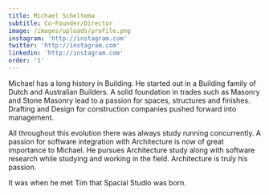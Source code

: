 ```yaml
---
title: Michael Scheltema
subtitle: Co-Founder/Director
image: /images/uploads/profile.png
instagram: 'http://instagram.com'
twitter: 'http://instagram.com'
linkedin: 'http://instagram.com'
order: '1'
---
```

Michael has a long history in Building. He started out in a Building family of Dutch and Australian Builders. A solid foundation in trades such as Masonry and Stone Masonry lead to a passion for spaces, structures and finishes. Drafting and Design for construction companies pushed forward into management.

All throughout this evolution there was always study running concurrently. A passion for software integration with Architecture is now of great importance to Michael. He pursues Architecture study along with software research while studying and working in the field. Architecture is truly his passion.

It was when he met Tim that Spacial Studio was born.
